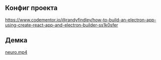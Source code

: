 ## Конфиг проекта
https://www.codementor.io/@randyfindley/how-to-build-an-electron-app-using-create-react-app-and-electron-builder-ss1k0sfer

## Демка
[neuro.mp4](neuro.mp4)
